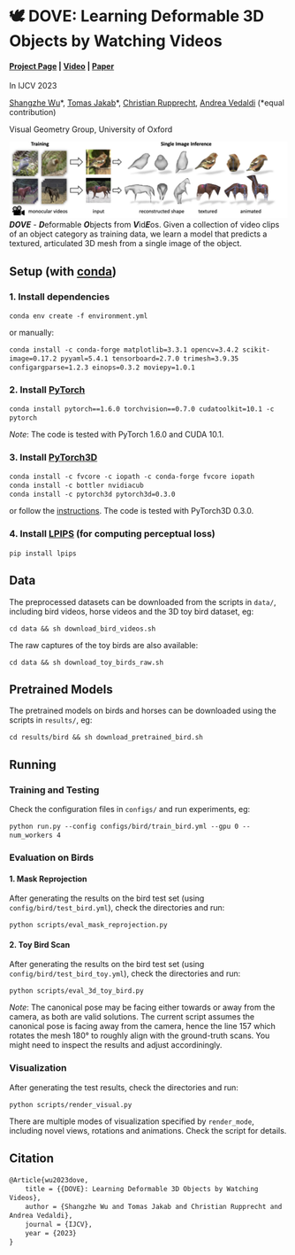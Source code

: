 # 🕊 DOVE: Learning Deformable 3D Objects by Watching Videos
#### [Project Page](https://dove3d.github.io/) | [Video](https://youtu.be/WqmNewAQnmY) | [Paper](https://arxiv.org/abs/2107.10844)

In IJCV 2023

[Shangzhe Wu](https://elliottwu.com/)\*, [Tomas Jakab](https://www.robots.ox.ac.uk/~tomj)\*, [Christian Rupprecht](https://chrirupp.github.io/), [Andrea Vedaldi](https://www.robots.ox.ac.uk/~vedaldi) (*equal contribution)

Visual Geometry Group, University of Oxford

![DOVE](figs/teaser.jpg)
***DOVE*** - ***D***eformable ***O***bjects from ***V***id***E***os. Given a collection of video clips of an object category as training data, we learn a model that predicts a textured, articulated 3D mesh from a single image of the object.

## Setup (with [conda](https://docs.conda.io/en/latest/))

### 1. Install dependencies
```
conda env create -f environment.yml
```
or manually:
```
conda install -c conda-forge matplotlib=3.3.1 opencv=3.4.2 scikit-image=0.17.2 pyyaml=5.4.1 tensorboard=2.7.0 trimesh=3.9.35 configargparse=1.2.3 einops=0.3.2 moviepy=1.0.1
```

### 2. Install [PyTorch](https://pytorch.org/)
```
conda install pytorch==1.6.0 torchvision==0.7.0 cudatoolkit=10.1 -c pytorch
```
*Note*: The code is tested with PyTorch 1.6.0 and CUDA 10.1.

### 3. Install [PyTorch3D](https://pytorch3d.org/)
```
conda install -c fvcore -c iopath -c conda-forge fvcore iopath
conda install -c bottler nvidiacub
conda install -c pytorch3d pytorch3d=0.3.0
```
or follow the [instructions](https://github.com/facebookresearch/pytorch3d/blob/main/INSTALL.md).
The code is tested with PyTorch3D 0.3.0.

### 4. Install [LPIPS](https://github.com/richzhang/PerceptualSimilarity) (for computing perceptual loss)
```
pip install lpips
```

## Data
The preprocessed datasets can be downloaded from the scripts in `data/`, including bird videos, horse videos and the 3D toy bird dataset, eg:
```
cd data && sh download_bird_videos.sh
```

The raw captures of the toy birds are also available:
```
cd data && sh download_toy_birds_raw.sh
```

## Pretrained Models
The pretrained models on birds and horses can be downloaded using the scripts in `results/`, eg:
```
cd results/bird && sh download_pretrained_bird.sh
```

## Running
### Training and Testing
Check the configuration files in `configs/` and run experiments, eg:
```
python run.py --config configs/bird/train_bird.yml --gpu 0 --num_workers 4
```

### Evaluation on Birds
#### 1. Mask Reprojection
After generating the results on the bird test set (using `config/bird/test_bird.yml`), check the directories and run:
```
python scripts/eval_mask_reprojection.py
```

#### 2. Toy Bird Scan
After generating the results on the bird test set (using `config/bird/test_bird_toy.yml`), check the directories and run:
```
python scripts/eval_3d_toy_bird.py
```
*Note*: The canonical pose may be facing either towards or away from the camera, as both are valid solutions. The current script assumes the canonical pose is facing away from the camera, hence the line 157 which rotates the mesh 180° to roughly align with the ground-truth scans. You might need to inspect the results and adjust accordiningly.

### Visualization
After generating the test results, check the directories and run:
```
python scripts/render_visual.py
```
There are multiple modes of visualization specified by `render_mode`, including novel views, rotations and animations. Check the script for details.

## Citation
```
@Article{wu2023dove,
    title = {{DOVE}: Learning Deformable 3D Objects by Watching Videos},
    author = {Shangzhe Wu and Tomas Jakab and Christian Rupprecht and Andrea Vedaldi},
    journal = {IJCV},
    year = {2023}
}
```